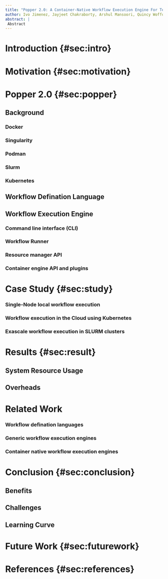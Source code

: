 ```yaml
---
title: "Popper 2.0: A Container-Native Workflow Execution Engine For Testing Complex Applications and Reproducing Scientific Explorations"
author: Ivo Jimenez, Jayjeet Chakraborty, Arshul Mansoori, Quincy Wofford and Carlos Maltzahn
abstract: |
 Abstract
---
```


# Introduction {#sec:intro}

# Motivation {#sec:motivation}

# Popper 2.0 {#sec:popper}

## Background

### **Docker**

### **Singularity**

### **Podman**

### **Slurm**

### **Kubernetes**

## Workflow Defination Language

## Workflow Execution Engine

### **Command line interface (CLI)**

### **Workflow Runner**

### **Resource manager API**

### **Container engine API and plugins**

# Case Study {#sec:study}

### **Single-Node local workflow execution**

### **Workflow execution in the Cloud using Kubernetes**

### **Exascale workflow execution in SLURM clusters**

# Results {#sec:result}

## System Resource Usage

## Overheads

# Related Work

### **Workflow defination languages**

### **Generic workflow execution engines**

### **Container native workflow execution engines**

# Conclusion {#sec:conclusion}

## Benefits

## Challenges

## Learning Curve

# Future Work {#sec:futurework}

# References {#sec:references}
